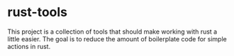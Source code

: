 rust-tools
==========
This project is a collection of tools that should make working with rust a little easier. The goal is to reduce the amount of boilerplate code for simple actions in rust.

